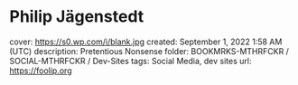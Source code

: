 # Philip Jägenstedt

cover: https://s0.wp.com/i/blank.jpg
created: September 1, 2022 1:58 AM (UTC)
description: Pretentious Nonsense
folder: BOOKMRKS-MTHRFCKR / SOCIAL-MTHRFCKR / Dev-Sites
tags: Social Media, dev sites
url: https://foolip.org